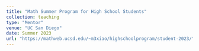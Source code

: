 ```yaml
---
title: "Math Summer Program for High School Students"
collection: teaching
type: "Mentor"
venue: "UC San Diego"
date: Summer 2023
url: "https://mathweb.ucsd.edu/~m3xiao/highschoolprogram/student-2023/"
---
```

